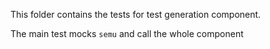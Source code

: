 
This folder contains the tests for test generation component.

The main test mocks `semu` and call the whole component
